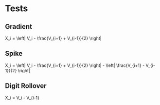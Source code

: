 # Tests

## Gradient

X_i = \left| V_i - \frac{V_{i+1} + V_{i-1}}{2} \right|

## Spike

X_i = \left| V_i - \frac{V_{i+1} + V_{i-1}}{2} \right| - \left| \frac{V_{i+1} - V_{i-1}}{2} \right|

## Digit Rollover

X_i = V_i - V_{i-1}
